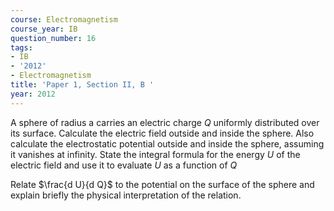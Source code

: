 ```yaml
---
course: Electromagnetism
course_year: IB
question_number: 16
tags:
- IB
- '2012'
- Electromagnetism
title: 'Paper 1, Section II, B '
year: 2012
---
```




A sphere of radius a carries an electric charge $Q$ uniformly distributed over its surface. Calculate the electric field outside and inside the sphere. Also calculate the electrostatic potential outside and inside the sphere, assuming it vanishes at infinity. State the integral formula for the energy $U$ of the electric field and use it to evaluate $U$ as a function of $Q$

Relate $\frac{d U}{d Q}$ to the potential on the surface of the sphere and explain briefly the physical interpretation of the relation.